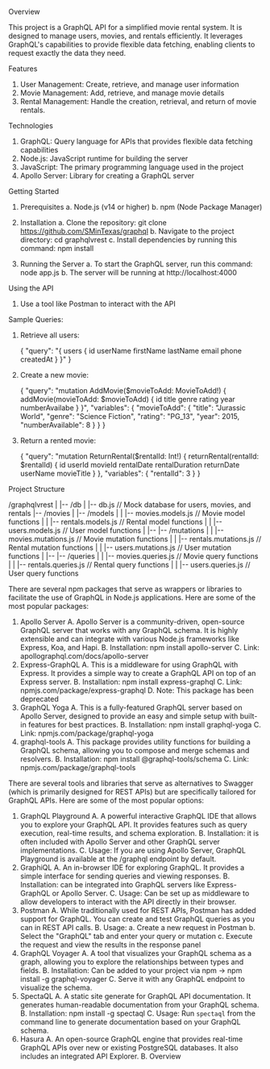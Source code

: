 Overview

This project is a GraphQL API for a simplified movie rental system.  It is designed to manage users, movies, and rentals
efficiently.  It leverages GraphQL's capabilities to provide flexible data fetching, enabling clients to request exactly
the data they need.

Features
1.  User Management:  Create, retrieve, and manage user information
2.  Movie Management:  Add, retrieve, and manage movie details
3.  Rental Management:  Handle the creation, retrieval, and return of movie rentals.

Technologies
1.  GraphQL:  Query language for APIs that provides flexible data fetching capabilities
2.  Node.js:  JavaScript runtime for building the server
3.  JavaScript:  The primary programming language used in the project
4.  Apollo Server:  Library for creating a GraphQL server

Getting Started
1.  Prerequisites
    a.  Node.js (v14 or higher)
    b.  npm (Node Package Manager)

2.  Installation
    a.  Clone the repository: git clone https://github.com/SMinTexas/graphql
    b.  Navigate to the project directory:  cd graphqlvrest
    c.  Install dependencies by running this command:  npm install

3.  Running the Server
    a.  To start the GraphQL server, run this command:  node app.js
    b.  The server will be running at http://localhost:4000

Using the API

1.  Use a tool like Postman to interact with the API

Sample Queries:
1.  Retrieve all users:

    {
        "query": "{ users { id userName firstName lastName email phone createdAt } }"
    }

2.  Create a new movie:

    {
        "query": "mutation AddMovie($movieToAdd: MovieToAdd!) { addMovie(movieToAdd: $movieToAdd) { id title genre rating year numberAvailabe } }",
        "variables": {
            "movieToAdd": {
                "title": "Jurassic World",
                "genre": "Science Fiction",
                "rating": "PG_13",
                "year": 2015,
                "numberAvailable": 8
            }
        }
    }

3.  Return a rented movie:

    {
        "query": "mutation ReturnRental($rentalId: Int!) { returnRental(rentalId: $rentalId) { id userId movieId rentalDate rentalDuration returnDate userName movieTitle } },
        "variables": {
            "rentalId": 3
        }
    }

Project Structure

/graphqlvrest
|
|-- /db
|   |-- db.js                                       // Mock database for users, movies, and rentals
|-- /movies
|   |-- /models
|   |   |-- movies.models.js                        // Movie model functions
|   |   |-- rentals.models.js                       // Rental model functions
|   |   |-- users.models.js                         // User model functions
|
|-- |-- /mutations
|   |   |-- movies.mutations.js                     // Movie mutation functions
|   |   |-- rentals.mutations.js                    // Rental mutation functions
|   |   |-- users.mutations.js                      // User mutation functions
|
|-- |-- /queries
|   |   |-- movies.queries.js                       // Movie query functions
|   |   |-- rentals.queries.js                      // Rental query functions
|   |   |-- users.queries.js                        // User query functions

There are several npm packages that serve as wrappers or libraries to facilitate the use of GraphQL in Node.js applications.  Here are some of the most popular packages:
1.  Apollo Server
    A.  Apollo Server is a community-driven, open-source GraphQL server that works with any GraphQL schema.  It is highly extensible and can integrate with various Node.js frameworks like Express, Koa, and Hapi.
    B.  Installation:  npm install apollo-server
    C.  Link:  apollographql.com/docs/apollo-server
2.  Express-GraphQL
    A.  This is a middleware for using GraphQL with Express.  It provides a simple way to create a GraphQL API on top of an Express server.
    B.  Installation:  npm install express-graphql
    C.  Link:  npmjs.com/package/express-graphql
    D.  Note:  This package has been deprecated
3.  GraphQL Yoga
    A.  This is a fully-featured GraphQL server based on Apollo Server, designed to provide an easy and simple setup with built-in features for best practices.
    B.  Installation:  npm install graphql-yoga
    C.  Link:  npmjs.com/package/graphql-yoga
4.  graphql-tools
    A.  This package provides utility functions for building a GraphQL schema, allowing you to compose and merge schemas and resolvers.
    B.  Installation:  npm install @graphql-tools/schema
    C.  Link:  npmjs.com/package/graphql-tools

There are several tools and libraries that serve as alternatives to Swagger (which is primarily designed for REST APIs) but are specifically tailored for GraphQL APIs.  Here are some of the most popular options:
1.  GraphQL Playground
    A.  A powerful interactive GraphQL IDE that allows you to explore your GraphQL API.  It provides features such as query execution, real-time results, and schema exploration.
    B.  Installation: it is often included with Apollo Server and other GraphQL server implementations.
    C.  Usage:  If you are using Apollo Server, GraphQL Playground is available at the /graphql endpoint by default.
2.  GraphiQL
    A.  An in-browser IDE for exploring GraphQL.  It provides a simple interface for sending queries and viewing responses.
    B.  Installation: can be integrated into GraphQL servers like Express-GraphQL or Apollo Server.
    C.  Usage:  Can be set up as middleware to allow developers to interact with the API directly in their browser.
3.  Postman
    A.  While traditionally used for REST APIs, Postman has added support for GraphQL.  You can create and test GraphQL queries as you can in REST API calls.
    B.  Usage:
        a. Create a new request in Postman
        b. Select the "GraphQL" tab and enter your query or mutation
        c. Execute the request and view the results in the response panel
4.  GraphQL Voyager
    A.  A tool that visualizes your GraphQL schema as a graph, allowing you to explore the relationships between types and fields.
    B.  Installation:  Can be added to your project via npm -> npm install -g graphql-voyager
    C.  Serve it with any GraphQL endpoint to visualize the schema.
5.  SpectaQL
    A.  A static site generate for GraphQL API documentation.  It generates human-readable documentation from your GraphQL schema.
    B.  Installation:  npm install -g spectaql
    C.  Usage:  Run `spectaql` from the command line to generate documentation based on your GraphQL schema.
6.  Hasura
    A.  An open-source GraphQL engine that provides real-time GraphQL APIs over new or existing PostgreSQL databases.  It also includes an integrated API Explorer.
    B.  Overview